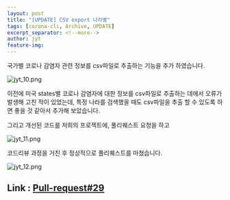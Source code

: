 ```yaml
---
layout: post
title: "[UPDATE] CSV export 나라별"
tags: [corona-cli, Archive, UPDATE]
excerpt_separator: <!--more-->
author: jyt
feature-img: 
---
```


국가별 코로나 감염자 관련 정보를 csv파일로 추출하는 기능을 추가 하였습니다.

<!--more-->

![jyt_10.png](/2020-2-OSS-2/assets/img/jyt_10.png)

이전에 미국 states별 코로나 감염자에 대한 정보를 csv파일로 추출하는 데에서 오류가 발생해 고친 적이 있었는데,
특정 나라를 검색했을 때도 csv파일을 추출 할 수 있도록 하면 좋을 것 같아서 추가해 보았습니다.

그리고 개선된 코드를 저희의 프로젝트에, 풀리퀘스트 요청을 하고

![jyt_11.png](/2020-2-OSS-2/assets/img/jyt_11.png)

코드리뷰 과정을 거친 후 정상적으로 풀리퀘스트를 마쳤습니다.

![jyt_12.png](/2020-2-OSS-2/assets/img/jyt_12.png)

## Link : [Pull-request#29](https://github.com/20-2-SKKU-OSS/2020-2-OSS-2/pull/29)
